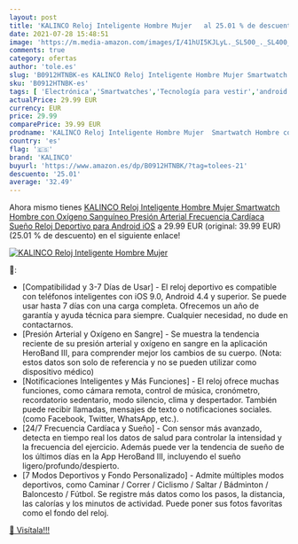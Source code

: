 ```yaml
---
layout: post
title: 'KALINCO Reloj Inteligente Hombre Mujer   al 25.01 % de descuento'
date: 2021-07-28 15:48:51
image: 'https://m.media-amazon.com/images/I/41hUI5KJLyL._SL500_._SL400_.jpg'
comments: true
category: ofertas
author: 'tole.es'
slug: 'B0912HTNBK-es KALINCO Reloj Inteligente Hombre Mujer Smartwatch Hombre...'
sku: 'B0912HTNBK-es'
tags: [ 'Electrónica','Smartwatches','Tecnología para vestir','android','kalinco', ]
actualPrice: 29.99 EUR
currency: EUR
price: 29.99
comparePrice: 39.99 EUR
prodname: 'KALINCO Reloj Inteligente Hombre Mujer  Smartwatch Hombre con Oxígeno Sanguíneo Presión Arterial Frecuencia Cardíaca Sueño  Reloj Deportivo para Android iOS'
country: 'es'
flag: '🇪🇸'
brand: 'KALINCO'
buyurl: 'https://www.amazon.es/dp/B0912HTNBK/?tag=tolees-21'
descuento: '25.01'
average: '32.49'
---
```


Ahora mismo tienes [KALINCO Reloj Inteligente Hombre Mujer  Smartwatch Hombre con Oxígeno Sanguíneo Presión Arterial Frecuencia Cardíaca Sueño  Reloj Deportivo para Android iOS](https://www.amazon.es/dp/B0912HTNBK/?tag=tolees-21) a 29.99 EUR (original: 39.99 EUR) (25.01 %  de descuento) en el siguiente enlace!

[![KALINCO Reloj Inteligente Hombre Mujer  ](https://m.media-amazon.com/images/I/41hUI5KJLyL._SL500_._SL400_.jpg)](https://www.amazon.es/dp/B0912HTNBK/?tag=tolees-21)

🔎:

- [Compatibilidad y 3-7 Días de Usar] - El reloj deportivo es compatible con teléfonos inteligentes con iOS 9.0, Android 4.4 y superior. Se puede usar hasta 7 días con una carga completa. Ofrecemos un año de garantía y ayuda técnica para siempre. Cualquier necesidad, no dude en contactarnos.
- [Presión Arterial y Oxígeno en Sangre] - Se muestra la tendencia reciente de su presión arterial y oxígeno en sangre en la aplicación HeroBand III, para comprender mejor los cambios de su cuerpo. (Nota: estos datos son solo de referencia y no se pueden utilizar como dispositivo médico)
- [Notificaciones Inteligentes y Más Funciones] - El reloj ofrece muchas funciones, como cámara remota, control de música, cronómetro, recordatorio sedentario, modo silencio, clima y despertador. También puede recibir llamadas, mensajes de texto o notificaciones sociales. (como Facebook, Twitter, WhatsApp, etc.).
- [24/7 Frecuencia Cardíaca y Sueño] - Con sensor más avanzado, detecta en tiempo real los datos de salud para controlar la intensidad y la frecuencia del ejercicio. Además puede ver la tendencia de sueño de los últimos días en la App HeroBand III, incluyendo el sueño ligero/profundo/despierto.
- [7 Modos Deportivos y Fondo Personalizado] - Admite múltiples modos deportivos, como Caminar / Correr / Ciclismo / Saltar / Bádminton / Baloncesto / Fútbol. Se registre más datos como los pasos, la distancia, las calorías y los minutos de actividad. Puede poner sus fotos favoritas como el fondo del reloj.

[🛒 Visítala!!!](https://www.amazon.es/dp/B0912HTNBK/?tag=tolees-21)
